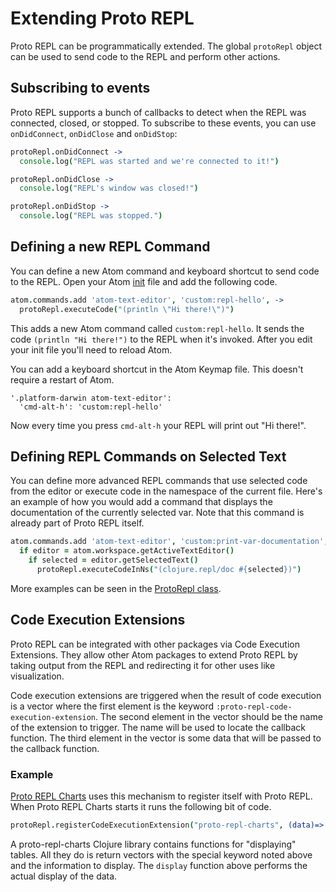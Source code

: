 # Extending Proto REPL

Proto REPL can be programmatically extended. The global `protoRepl` object can be used to send code to the REPL and perform other actions.

## Subscribing to events
Proto REPL supports a bunch of callbacks to detect when the REPL was connected, closed, or stopped. To subscribe to these events, you can use `onDidConnect`, `onDidClose` and `onDidStop`:

```CoffeeScript
protoRepl.onDidConnect ->
  console.log("REPL was started and we're connected to it!")

protoRepl.onDidClose ->
  console.log("REPL's window was closed!")

protoRepl.onDidStop ->
  console.log("REPL was stopped.")
```

## Defining a new REPL Command

You can define a new Atom command and keyboard shortcut to send code to the REPL. Open your Atom [init](https://atom.io/docs/latest/hacking-atom-the-init-file) file and add the following code.

```CoffeeScript
atom.commands.add 'atom-text-editor', 'custom:repl-hello', ->
  protoRepl.executeCode("(println \"Hi there!\")")
```

This adds a new Atom command called `custom:repl-hello`. It sends the code `(println "Hi there!")` to the REPL when it's invoked. After you edit your init file you'll need to reload Atom.

You can add a keyboard shortcut in the Atom Keymap file. This doesn't require a restart of Atom.

```
'.platform-darwin atom-text-editor':
  'cmd-alt-h': 'custom:repl-hello'
```

Now every time you press `cmd-alt-h` your REPL will print out "Hi there!".

## Defining REPL Commands on Selected Text

You can define more advanced REPL commands that use selected code from the editor or execute code in the namespace of the current file. Here's an example of how you would add a command that displays the documentation of the currently selected var. Note that this command is already part of Proto REPL itself.

```CoffeeScript
atom.commands.add 'atom-text-editor', 'custom:print-var-documentation', ->
  if editor = atom.workspace.getActiveTextEditor()
    if selected = editor.getSelectedText()
      protoRepl.executeCodeInNs("(clojure.repl/doc #{selected})")
```

More examples can be seen in the [ProtoRepl class](https://github.com/jasongilman/proto-repl/blob/master/lib/proto-repl.coffee).

## Code Execution Extensions

Proto REPL can be integrated with other packages via Code Execution Extensions. They allow other Atom packages to extend Proto REPL by taking output from the REPL and redirecting it for other uses like visualization.

Code execution extensions are triggered when the result of code execution is a vector where the first element is the keyword `:proto-repl-code-execution-extension`. The second element in the vector should be the name of the extension to trigger. The name will be used to locate the callback function. The third element in the vector is some data that will be passed to the callback function.

### Example

[Proto REPL Charts](https://github.com/jasongilman/proto-repl-charts) uses this mechanism to register itself with Proto REPL. When Proto REPL Charts starts it runs the following bit of code.

```CoffeeScript
protoRepl.registerCodeExecutionExtension("proto-repl-charts", (data)=> @display(data))
```

A proto-repl-charts Clojure library contains functions for "displaying" tables. All they do is return vectors with the special keyword noted above and the information to display. The `display` function above performs the actual display of the data.
